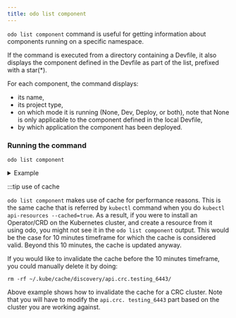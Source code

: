 ```yaml
---
title: odo list component
---
```


`odo list component` command is useful for getting information about components running on a specific namespace.

If the command is executed from a directory containing a Devfile, it also displays the component
defined in the Devfile as part of the list, prefixed with a star(*).

For each component, the command displays:
- its name,
- its project type,
- on which mode it is running (None, Dev, Deploy, or both), note that None is only applicable to the component 
defined in the local Devfile,
- by which application the component has been deployed.

### Running the command
```shell
odo list component
```
<details>
<summary>Example</summary>

```shell
$ odo list component
 ✓  Listing components from namespace 'my-percona-server-mongodb-operator' [292ms]
 NAME              PROJECT TYPE  RUNNING IN  MANAGED                         
 my-nodejs         nodejs        Deploy      odo (v3.0.0-rc1)                
 my-go-app         go            Dev         odo (v3.0.0-rc1)                
 mongodb-instance  Unknown       None        percona-server-mongodb-operator 
```
</details>


:::tip use of cache

`odo list component` makes use of cache for performance reasons. This is the same cache that is referred by `kubectl` command 
when you do `kubectl api-resources --cached=true`. As a result, if you were to install an Operator/CRD on the 
Kubernetes cluster, and create a resource from it using odo, you might not see it in the `odo list component` output. This 
would be the case for 10 minutes timeframe for which the cache is considered valid. Beyond this 10 minutes, the 
cache is updated anyway.

If you would like to invalidate the cache before the 10 minutes timeframe, you could manually delete it by doing:
```shell
rm -rf ~/.kube/cache/discovery/api.crc.testing_6443/
```
Above example shows how to invalidate the cache for a CRC cluster. Note that you will have to modify the `api.crc.
testing_6443` part based on the cluster you are working against.